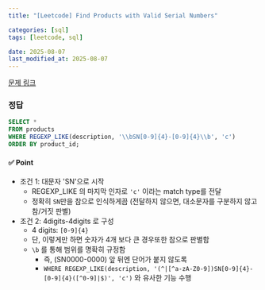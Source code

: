 ```yaml
---
title: "[Leetcode] Find Products with Valid Serial Numbers"

categories: [sql]
tags: [leetcode, sql]

date: 2025-08-07
last_modified_at: 2025-08-07
---
```

[문제 링크](https://leetcode.com/problems/find-products-with-valid-serial-numbers/description/)

### 정답
```sql
SELECT *
FROM products
WHERE REGEXP_LIKE(description, '\\bSN[0-9]{4}-[0-9]{4}\\b', 'c')
ORDER BY product_id;
```

#### ✅ Point
- 조건 1: 대문자 'SN'으로 시작
    - REGEXP_LIKE 의 마지막 인자로 `'c'` 이라는 match type를 전달
    - 정확히 `SN`만을 참으로 인식하게끔 (전달하지 않으면, 대소문자를 구분하지 않고 참/거짓 판별)
- 조건 2: 4digits-4digits 로 구성
    - 4 digits: `[0-9]{4}`
    - 단, 이렇게만 하면 숫자가 4개 보다 큰 경우또한 참으로 판별함
    - `\b` 를 통해 범위를 명확히 규정함 
        - 즉, (SN0000-0000) 앞 뒤엔 단어가 붙지 않도록
        - `WHERE REGEXP_LIKE(description, '(^|[^a-zA-Z0-9])SN[0-9]{4}-[0-9]{4}([^0-9]|$)', 'c')` 와 유사한 기능 수행

